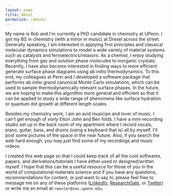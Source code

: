 ```yaml
---
layout: page
title: About
permalink: /about/
---
```


My name is Rob and I'm currently a PhD candidate in chemistry at UPenn. I got my BS in chemistry (with a minor in music) at Drexel across the street. Generally speaking, I am interested in applying first principles and classical molecular dynamics simulations to model a wide variety of material systems such as catalysts and ferroelectrics/relaxors. As a chemist, I enjoy studying everything from gas and solution phase molecules to inorganic crystals. Recently, I have also become interested in finding ways to more efficient generate surface phase diagrams using ab initio thermodynamics. To this end, my colleagues at Penn and I developed a software package that performs ab initio grand canonical Monte Carlo simulations, which can be used to sample thermodynamically relevant surface phases. In the future, we are hoping to make this algorithm more general and efficient so that it can be applied to study a wide range of phenomena like surface hydration or quantum dot growth at different length scales.

Besides my chemistry work, I am an avid musician and lover of music. I can't get enough of *early* Elton John and Ben folds. I have a mini-recording studio set up in the back room of my apartment where I record vocals, piano, guitar, bass, and drums (using a keyboard that is) all by myself. I'll post some pictures of the space in the near future. Also, if you search the web hard enough, you may just find some of my recordings and music videos.

I created this web page so that I could keep track of all the cool softwares, papers, and derivations/tutorials I have either used or designed/written myself. I hope that this can be a useful resource for those of you in the world of computational materials science and if you have any questions, recommendations for content, or just want to say hi, please feel free to message me on any of these platforms ([LinkedIn](https://www.linkedin.com/in/robertwexler/), [ResearchGate](https://www.researchgate.net/profile/Robert_Wexler), or [Twitter](https://twitter.com/robertowexler)) or write me an email at `rwexler@sas.upenn.edu`.
